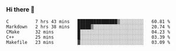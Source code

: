 ### Hi there 👋

<!--
**WShiBin/WShiBin** is a ✨ _special_ ✨ repository because its `README.md` (this file) appears on your GitHub profile.

Here are some ideas to get you started:

- 🔭 I’m currently working on ...
- 🌱 I’m currently learning ...
- 👯 I’m looking to collaborate on ...
- 🤔 I’m looking for help with ...
- 💬 Ask me about ...
- 📫 How to reach me: ...
- 😄 Pronouns: ...
- ⚡ Fun fact: ...
-->

<!--START_SECTION:waka-->
```text
C          7 hrs 43 mins   ███████████████▒░░░░░░░░░   60.81 % 
Markdown   2 hrs 38 mins   █████▒░░░░░░░░░░░░░░░░░░░   20.74 % 
CMake      32 mins         █░░░░░░░░░░░░░░░░░░░░░░░░   04.23 % 
C++        25 mins         █░░░░░░░░░░░░░░░░░░░░░░░░   03.39 % 
Makefile   23 mins         ▓░░░░░░░░░░░░░░░░░░░░░░░░   03.09 % 
```
<!--END_SECTION:waka-->
